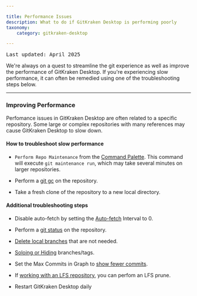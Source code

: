 ```yaml
---

title: Performance Issues
description: What to do if GitKraken Desktop is performing poorly
taxonomy:
    category: gitkraken-desktop

---
```

<kbd>Last updated: April 2025</kbd>

We're always on a quest to streamline the git experience as well as improve the performance of GitKraken Desktop. If you're experiencing slow performance, it can often be remedied using one of the troubleshooting steps below.

***

### Improving Performance

Perfomance issues in GitKraken Desktop are often related to a specific repository. Some large or complex repositories with many references may cause GitKraken Desktop to slow down. 

#### How to troubleshoot slow performance

- `Perform Repo Maintenance` from the [Command Palette](/start-here/command-palette). This command will execute `git maintenance run`, which may take several minutes on larger repositories.

- Perform a [git gc](https://git-scm.com/docs/git-gc) on the repository.  

- Take a fresh clone of the repository to a new local directory.

#### Additional troubleshooting steps

- Disable auto-fetch by setting the [Auto-fetch](/gitkraken-desktop/preferences/#auto-fetch) Interval to 0. 

- Perform a [git status](https://git-scm.com/docs/git-status) on the repository.

- [Delete local branches](branching-and-merging/#delete-a-branch) that are not needed. 

- [Soloing or Hiding](/gitkraken-desktop/hiding-and-soloing/) branches/tags.

- Set the Max Commits in Graph to [show fewer commits](/gitkraken-desktop/preferences/#max-commits-in-graph).

- If [working with an LFS repository](/gitkraken-desktop/git-lfs/), you can perfom an LFS prune.

- Restart GitKraken Desktop daily
